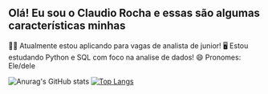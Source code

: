 ## Olá! Eu sou o Claudio Rocha e essas são algumas características minhas

👨‍🎓 Atualmente estou aplicando para vagas de analista de junior!
🖥️ Estou estudando Python e SQL com foco na analise de dados!
😄 Pronomes: Ele/dele

  ![Anurag's GitHub stats](https://github-readme-stats.vercel.app/api?username=C-R-S-J&show_icons=true&theme=radical)
  [![Top Langs](https://github-readme-stats.vercel.app/api/top-langs/?username=C-R-S-J&langs_count=8)](https://github.com/anuraghazra/github-readme-stats)
<div>
</div

